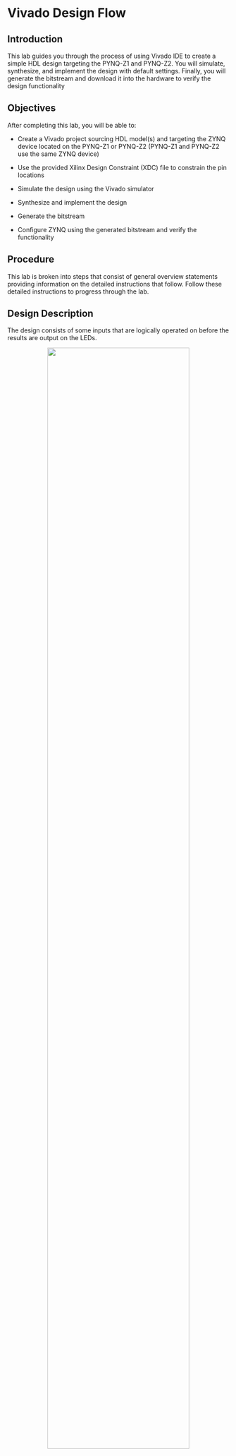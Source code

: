 # Vivado Design Flow

## Introduction

This lab guides you through the process of using Vivado IDE to create a simple HDL design targeting the PYNQ-Z1 and PYNQ-Z2.  You will simulate, synthesize, and implement the design with default settings.  Finally, you will generate the bitstream and download it into the hardware to verify the design functionality

## Objectives 

After completing this lab, you will be able to:

- Create a Vivado project sourcing HDL model(s) and targeting the ZYNQ device located on the PYNQ-Z1 or PYNQ-Z2 (PYNQ-Z1 and PYNQ-Z2 use the same ZYNQ device)

- Use the provided Xilinx Design Constraint (XDC) file to constrain the pin locations
- Simulate the design using the Vivado simulator
- Synthesize and implement the design 
- Generate the bitstream
- Configure ZYNQ using the generated bitstream and verify the functionality

## Procedure 

This lab is broken into steps that consist of general overview statements providing information on the detailed instructions that follow. Follow these detailed instructions to progress through the lab.

## Design Description

The design consists of some inputs that are logically operated on before the results are output on the LEDs. 

<p align="center">
<img src ="./images/lab1/Fig1.png" width="80%" height="80%"/>
</p>
<p align = "center">
<i>General Flow</i>
</p>


## General Flow

<p align="center">
<img src ="./images/lab1/Fig2.png" width="80%" height="80%"/>
</p>
<p align = "center">
<i>General Flow</i>
</p>



## Steps

## Create a Vivado Project using IDE                                                   

### Launch Vivado and create an empty project targeting the PYNQ-Z1 or PYNQ-Z2 board, selecting Verilog as a target language. Use the provided lab1.v and lab1_zynq.xdc files from the *2018_2_zynq_sources\lab1* directory.

1. Open Vivado by selecting **Start > All Programs >** **Xilinx Design Tools > Vivado 2018.2 > Vivado 2018.2**
2. Click **Create New Project** to start the wizard. You will see *Create A New Vivado Project* dialog box. Click **Next**.
3. Click the Browse button of the *Project location* field of the **New Project** form, browse to **C:\xup\fpga_flow\2018_2_zynq_labs**, and click **Select**.
4. Enter **lab1** in the *Project name* field.  Make sure that the *Create Project Subdirectory* box is checked.  Click **Next**.

   <p align="center">
<img src ="./images/lab1/Fig3.png" width="100%" height="100%"/>
</p>
<p align = "center">
<i>Project Name and Location entry</i>
</p>

5. Select **RTL Project** option in the *Project Type* form, and click **Next**.

6. Using the drop-down buttons, select **Verilog** as the *Target Language* and *Simulator Language* in the *Add Sources* form.

   <p align="center">
<img src ="./images/lab1/Fig4.png" width="100%" height="100%"/>
</p>
<p align = "center">
<i>Selecting Target and Simulator language</i>
</p>	

7. Click on the **Blue Plus** button, then **Add Files…** and browse to the **C:\xup\fpga_flow\2018_2_zynq_sources\lab1** directory, select *lab1.v,* click **OK**.

   <p align="center">
   <img src ="./images/lab1/Fig5.png" width="100%" height="100%"/>
   </p>
   <p align = "center">
   </p>

   If it is not already checked, check **Copy sources into project**

8. Click **Next** to get to the *Add Constraints* form.

9. Click on the **Blue Plus** button, then **Add Files…** and browse to the **C:\xup\fpga_flow\2018_2_zynq_sources\lab1** directory (if necessary), select *lab1_zynq.xdc* and click **OK** (if necessary), and then click **Next.**

   This Xilinx Design Constraints file assigns the physical IO locations on FPGA to the switches and LEDs located on the board.  This information can be obtained either through the board’s schematic or the board’s user guide. 

10. In the *Default Part* form, use the **Parts** option and various drop-down fields of the **Filter** section. Select the **XC7Z020clg400-1**. ​		

    <p align="center">
    <img src ="./images/lab1/Fig6.png" width="100%" height="100%"/>
    </p>
    <p align = "center">
    <i>Part Selection for the PYNQ</i>
    </p>

    You may also select the **Boards** option, select www.digilentinc.com for the PYNQ-Z1 board, tul.com.tw for the PYNQ-Z2 board under the Vendor filter and select the appropriate board. Notice that PYNQ-Z1 and PYNQ-Z1 may not be listed as they are not in the tools database. If not listed then you can download the board files for the desired boards either from Digilent PYNQ-Z1 webpage or TUL PYNQ-Z2 webpage. Click **Next**.

11.  Click **Finish** to create the Vivado project.  

Use the Windows Explorer and look at the **C:\xup\fpga_flow\2018_2_zynq_labs\lab1** directory.  You will find that the lab1.cache and lab1.srcs directories and the lab1.xpr (Vivado) project file have been created. The lab1.cache directory is a place holder for the Vivado program database. Two directories, constrs_1 and sources_1, are created under the lab1.srcs directory; deep down under them, the copied lab1_<board>.xdc (constraint) and lab1.v (source) files respectively are placed.

   <p align="center">
<img src ="./images/lab1/Fig7.png" width="50%" height="50%"/>
</p>
<p align = "center">
<i>Generated directory structure</i>
</p>


### Open the lab1.v source and analyze the content.

1. In the *Sources* pane, double-click the **lab1.v** entry to open the file in text mode.

   <p align="center">
<img src ="./images/lab1/Fig8.png" width="80%" height="80%"/>
</p>
<p align = "center">
<i>Opening the source file</i>
</p>

2. Notice in the Verilog code that the first line defines the timescale directive for the simulator. Lines 2-4 are comment lines describing the module name and the purpose of the module.

3. Line 7 defines the beginning (marked with keyword **module**) and Line 17 defines the end of the module (marked with keyword **endmodule**).

4. Lines 8-9 defines the input and output ports whereas lines 12-15 defines the actual functionality.

### Open the lab1_zynq.xdc source and analyze the content.

1. In the *Sources* pane, expand the *Constraints* folder and double-click the **lab1_zynq.xdc** entry to open the file in text mode. 

   <p align="center">
   <img src ="./images/lab1/Fig9.png" width="80%" height="80%"/>
   </p>
   <p align = "center">
   <i>Opening the constraint file</i>
   </p>

2.  Lines 5-8 define the pin locations for the input buttons and lines 13-16 define pin locations for output LEDS.

### Perform RTL analysis on the source file.

Expand the *Open Elaborated Design* entry under the *RTL Analysis* tasks of the *Flow Navigator* pane and click on **Schematic**.

The model (design) will be elaborated and a logic view of the design is displayed.

<p align="center">
<img src ="./images/lab1/Fig10.png" width="60%" height="60%"/>
</p>
<p align = "center">
<i>A logic view of the design</i>
</p>


## Simulate the Design using the Vivado Simulator

### Add the lab1_tb.v testbench file.

1. Click **Add Sources** under the *Project Manager* tasks of the *Flow Navigator* pane.

   <p align="center">
   <img src ="./images/lab1/Fig11.png" width="40%" height="40%"/>
   </p>
   <p align = "center">
   <i>Add Sources</i>
   </p>

2.  Select the *Add or Create Simulation Sources* option and click **Next**.

   <p align="center">
   <img src ="./images/lab1/Fig12.png" width="80%" height="80%"/>
   </p>
   <p align = "center">
   <i>Selecting Simulation Sources option</i>
   </p>

3. In the *Add Sources Files* form, click the **Blue Plus** button and then **Add Files…**.

4. Browse to the **C:\xup\fpga_flow\2018_2_zynq_sources\lab1** folder and select *lab1_tb.v* and click **OK**.

5. Click **Finish**.

6. Select the *Sources* tab and expand the *Simulation Sources* group.

   The lab1_tb.v file is added under the *Simulation Sources* group, and **lab1.v** is automatically placed in its hierarchy as a dut (device under test) instance.

   <p align="center">
   <img src ="./images/lab1/Fig13.png" width="80%" height="80%"/>
   </p>
   <p align = "center">
   <i>Simulation Sources hierarchy</i>
   </p>

7. Using the Windows Explorer, verify that the **sim_1** directory is created at the same level as constrs_1 and sources_1 directories under the lab1.srcs directory, and that a copy of lab1_tb.v is placed under **lab1.srcs > sim_1 > imports > lab1**. 

8. Double-click on the **lab1_tb** in the *Sources* pane to view its contents.

   <p align="center">
   <img src ="./images/lab1/Fig14.png" width="80%" height="80%"/>
   </p>
   <p align = "center">
   <i>The self-checking test bench</i>
   </p>

   The test bench defines the simulation step size and the resolution in line 1. The test bench module 		definition begins on line 5.  Line 15 instantiates the DUT (device/module under test). Lines 17 through 25 define the same module functionality for the expected value computation.  Lines 27 through 38 define the stimuli generation, and compare the expected output with what the DUT provides.  Line 40 ends the test bench.  The **$display** task will print the message in the simulator console window when the simulation is run.

### Simulate the design for 200 ns using the Vivado simulator.

1. Select **Settings** under the *Project Manager* tasks of the *Flow Navigator* pane.

   A **Settings** form will appear showing the **Simulation** properties form.

2. Select the **Simulation** tab, and set the **Simulation Run Time** value to 200 ns and click **OK**.

   <p align="center">
   <img src ="./images/lab1/Fig15.png" width="80%" height="80%"/>
   </p>
   <p align = "center">
   <i>Setting simulation run time</i>
   </p>

3. Click on **Simulation > Run Simulation > Run Behavioral Simulation** under the *Project Manager* tasks of the *Flow Navigator* pane.

   The testbench and source files will be compiled and the Vivado simulator will be run (assuming no errors). You will see a simulator output like the one shown below.

   <p align="center">
   <img src ="./images/lab1/Fig16.png" width="80%" height="80%"/>
   </p>
   <p align = "center">
   <i>Simulator output</i>
   </p>

   You will see four main views: (i) *Scopes,* where the testbench hierarchy as well as glbl instances are displayed, (ii) *Objects,* where top-level signals are displayed, (iii) the waveform window, and (iv) *Tcl Console* where the simulation activities are displayed.  Notice that since the testbench used is self-checking, the results are displayed as the simulation is run.

   Notice that the **lab1.sim** directory is created under the **lab1** directory, along with several lower-level directories. 

   <p align="center">
   <img src ="./images/lab1/Fig17.png" width="60%" height="60%"/>
   </p>
   <p align = "center">
   <i>Directory structure after running behavioral simulation</i>
   </p>


   You will see several buttons next to the waveform window which can be used for the specific purpose as listed in the table below.

 <p align="center">
<img src ="./images/lab1/Fig18.png" width="80%" height="80%"/>
</p>
<p align = "center">
<i>Various buttons available to view the waveform</i>
</p>

4. Click on the *Zoom Fit* button (![](C:\xup\fpga_flow\2018.2_github\images\lab1\Fig19.png)) to see the entire waveform.

   Notice that the output changes when the input changes.

   You can also float the simulation waveform window by clicking on the Float button (![](.\images\lab1\Fig20.png)) on the upper right hand side of the view. This will allow you to have a wider window to view the simulation waveforms. To reintegrate the floating window back into the GUI, simply click on the Dock Window button (![](.\images\lab1\Fig21.png)).

### Change display format if desired.

Select **i[31:0]** in the waveform window, right-click, select *Radix*, and then select *Unsigned Decimal* to view the for-loop index in *integer* form. Similarly, change the radix of **btn[3:0]** to *Hexadecimal*. Leave the **leds[3:0]** and **e_led[3:0]** radix to *binary* as we want to see each output bit.

### Add more signals to monitor the lower-level signals and continue to run the simulation for 500 ns.

1. Expand the **lab1_tb** instance, if necessary, in the *Scopes* window and select the **dut** instance.

   The btn[3:0] and led[3:0] signals will be displayed in the *Objects* window.

<p align="center">
<img src ="./images/lab1/Fig22.png" width="80%" height="80%"/>
</p>
<p align = "center">
<i>Selecting lower-level signals</i>
</p>

2. Select **btn[3:0]** and **led[3:0]** and drag them into the waveform window to monitor those lower-level signals.

3. On the simulator tool buttons ribbon bar![](.\images\lab1\Fig23.png), type 500 over in the simulation run time field,  click on the drop-down button of the units field and select ns since we want to run for 500 ns (total of 700 ns), and click on the (  ![](.\images\lab1\Fig25.png) ) button. The simulation will run for an additional 500 ns.     
4. Click on the *Zoom Fit* button and observe the output.

<p align="center">
<img src ="./images/lab1/Fig26.png" width="80%" height="80%"/>
</p>
<p align = "center">
<i>Running simulation for additional 500 ns</i>
</p>

Observe the Tcl Console window and see the output is being displayed as the testbench uses the $display task.

<p align="center">
<img src ="./images/lab1/Fig28.png" width="80%" height="80%"/>
</p>
<p align = "center">
<i>Tcl Console output after running the simulation for additional 500 ns</i>
</p>

5. Close the simulator by selecting **File > Close Simulation**. 

6. Click **OK** and then click **Discard** to close it without saving the waveform.

## Synthesize the Design

## Synthesize the design with the Vivado synthesis tool and analyze the Project Summary output. 

1. Click on **Run Synthesis** under the *SYNTHESIS* tasks of the *Flow Navigator* pane.

   The synthesis process will be run on the lab1.v file (and all its hierarchical files if they exist).  When the process is completed a *Synthesis Completed* dialog box with three options will be displayed.

2. Select the *Open Synthesized Design* option and click **OK** as we want to look at the synthesis output before progressing to the implementation stage.

   Click **Yes** to close the elaborated design if the dialog box is displayed.

3. Select the **Project Summary** tab and understand the various windows.

   If you don’t see the Project Summary tab then select **Window > Project Summary** or click the **Project Summary** icon![](C:\xup\fpga_flow\2018.2_github\images\lab1\Fig29.png).

   <p align="center">
   <img src ="./images/lab1/Fig30.png" width="100%" height="100%"/>
   </p>
   <p align = "center">
   <i>Project Summary view </i>
   </p>


   Click on the various links to see what information they provide and which allows you to change the synthesis settings.

4. Click on the **Table** tab in the **Project Summary** tab.

   Notice that there are an estimated 3 LUTs and 8 IOs (4 input and 4 output) that are used.

   <p align="center">
<img src ="./images/lab1/Fig31.png" width="80%" height="80%"/>
</p>
<p align = "center">
<i>Resource utilization estimation summary</i>
</p>

5. In The *Flow Navigator*, under *Synthesis* (expand *Open* *Synthesized Design* if necessary), click on **Schematic** to view the synthesized design in a schematic view.

   <p align="center">
   <img src ="./images/lab1/Fig32.png" width="80%" height="80%"/>
   </p>
   <p align = "center">
   <i>Synthesized design’s schematic view</i>
   </p>

   Notice that IBUFs and OBUFs are automatically instantiated (added) to the design as the input and output are buffered.  The logical gates are implemented in LUTs (1 input is listed as LUT1, 2 input is listed as LUT2, and 3 input is listed as LUT3).  Four gates in RTL analysis output are mapped onto four LUTs in the synthesized output.

   Using Windows Explorer, verify that **lab1.runs** directory is created under **lab1**.  Under the **runs** directory, **synth_1** directory is created which holds several files related to synthesis.

   <p align="center">
<img src ="./images/lab1/Fig33.png" width="40%" height="40%"/>
</p>
<p align = "center">
<i>Directory structure after synthesizing the design</i>
</p>

## Implement the Design

### Implement the design with the Vivado Implementation Defaults settings and analyze the Project Summary output.    

1. Click on **Run Implementation** under the *Implementation* tasks of the *Flow Navigator* pane.

The implementation process will be run on the synthesized design.  When the process is completed an *Implementation Completed* dialog box with three options will be displayed.

2. Select **Open implemented design** and click **OK** as we want to look at the implemented design in a Device view tab.

3. Click **Yes,** if prompted, to close the synthesized design.  The implemented design will be opened. 
4. In the *Netlist* pane, select one of the nets (e.g. led_OBUF[3]) and notice that the net displayed in the X1Y2 clock region in the Device view tab (you may have to zoom in to see it).

5. If it is not selected, click the *Routing Resources* icon ![](C:\xup\fpga_flow\2018.2_github\images\lab1\Fig34.png) to show routing resources. 

   <p align="center">
<img src ="./images/lab1/Fig35.png" width="40%" height="40%"/>
</p>
<p align = "center">
<i>Selecting a net</i>
</p>
   <p align="center">
<img src ="./images/lab1/Fig36.png" width="30%" height="30%"/>
</p>
<p align = "center">
<i>Viewing implemented design</i>
</p>


6. Close the implemented design view by selecting **File > Close Implemented Design**, and select the **Project Summary** tab (you may have to change to the Default Layout view) and observe the results.

   Select the Post-Implementation tab.

   **Notice** that the actual resource utilization is 3 LUTs and 8 IOs.  Also, it indicates that no timing constraints were defined for this design (since the design is combinatorial).

   <p align="center">
   <img src ="./images/lab1/Fig37.png" width="100%" height="100%"/>
   </p>
   <p align = "center">
   <i>Implementation results for the PYNQ-Z1 and PYNQ-Z2</i>
   </p>


   Using the Windows Explorer, verify that **impl_1** directory is created at the same level as **synth_1** under the **lab1.runs** directory.  The **impl_1** directory contains several files including the implementation report files.

7. In Vivado, select the **Reports** tab in the bottom panel (if not visible, click *Window* in the menu bar and select **Reports**), and double-click on the *Utilization Report* entry under the *Place Design* section. The report will be displayed in the auxiliary view pane showing resource utilization.  Note that since the design is combinatorial no registers are used.

   <p align="center">
<img src ="./images/lab1/Fig38.png" width="100%" height="100%"/>
</p>
<p align = "center">
<i>Available reports to view</i>
</p>					

## Perform Timing Simulation

### Run a timing simulation.  

1. Select **Run Simulation > Run Post-Implementation Timing Simulation** process under the *Simulation* tasks of the *Flow Navigator* pane.

   The Vivado simulator will be launched using the implemented design and **lab1_tb** as the top-level module.

   Using the Windows Explorer, verify that **timing** directory is created under the **lab1.sim > sim_1 > impl** directory.  The **timing** directory contains generated files to run the timing simulation.

2. Click on the **Zoom Fit** button to see the waveform window from 0 to 200 ns.

3. Right-click at 50 ns (where the btns input is set to 0000b) and select **Markers > Add Marker**.  

4. Similarly, right-click and add a marker at around 58.000 ns where the **leds** changes.

5. You can also add a marker by clicking on the Add Marker button ( ![](.\images\lab1\Fig39.png)  ). Click on the **Add Marker** button and left-click at around 60 ns where **e_led** changes.

   <p align="center">
   <img src ="./images/lab1/Fig40.png" width="80%" height="80%"/>
   </p>
   <p align = "center">
   <i>Timing simulation output</i>
   </p>

   Notice that we monitored the expected led output at 10 ns after the input is changed (see the testbench) whereas the actual delay is about 8 to 9.7 ns (depending on the board).

6. Close the simulator by selecting **File > Close Simulation** without saving any changes.

## Generate the Bitstream and Verify Functionality

### Connect the board and power it ON. Generate the bitstream, open a hardware session, and program the FPGA.  

1. Make sure that the Micro-USB cable is connected to the JTAG PROG connector next to the ETHERNET connector for the PYNQ-Z1. The PYNQ-Z2 JTAG PROG connector is located next to the power supply switch).

2. The PYNQ-Z1 and PYNQ-Z2 can be powered through USB power via the JTAG PROG.

   Make sure that the board is set to use USB power.

<p align="center">
<img src ="./images/lab1/Fig41.png" width="80%" height="80%"/>
</p>
<p align = "center">
<i>Board connection for the PYNQ-Z1</i>
</p>

<p align="center">
<img src ="./images/lab1/Fig42.png" width="80%" height="80%"/>
</p>
<p align = "center">
<i>Board connection for the PYNQ-Z2</i>
</p>

3. Power **ON** the board.

4. Click on the **Generate Bitstream** entry under the *PROGRAM AND DEBUG* tasks of the *Flow Navigator* pane.

   The bitstream generation process will be run on the implemented design.  When the process is completed a *Bitstream Generation* *Completed* dialog box with three options will be displayed.  

   <p align="center">
   <img src ="./images/lab1/Fig43.png" width="60%" height="60%"/>
   </p>
   <p align = "center">
   <i>Bitstream generation</i>
   </p>

   This process will have generated a **lab1.bit** file under **impl_1** directory in the **lab1.runs** directory.

5. Select the *Open Hardware Manager* option and click **OK**.

   The Hardware Manager window will open indicating “unconnected” status.

6. Click on the **Open target** link.

<p align="center">
<img src ="./images/lab1/Fig44.png" width="60%" height="60%"/>
</p>
<p align = "center">
<i>Opening new hardware target</i>
</p>

7. From the dropdown menu, click **Auto Connect.**

   The Hardware Session status changes from Unconnected to the server name and the device is highlighted. Also notice that the Status indicates that it is not programmed.

   <p align="center">
   <img src ="./images/lab1/Fig45.png" width="60%" height="60%"/>
   </p>
   <p align = "center">
   <i>Opened hardware session</i>
   </p>

   Select the device and verify that the lab1.bit is selected as the programming file in the General tab.

   <p align="center">
<img src ="./images/lab1/Fig46.png" width="60%" height="60%"/>
</p>
<p align = "center">
<i>Programming file</i>
</p>

8. Click on the *Program device* link in the green information bar to program the target FPGA device. Another way is to right click on the device and select *Program Device.*

<p align="center">
<img src ="./images/lab1/Fig47.png" width="60%" height="60%"/>
</p>
<p align = "center">
<i>Selecting to program the FPGA</i>
</p>

9. Click **Program** to program the FPGA.

   The DONE light will light when the device is programmed. You may see some other LEDs lit depending on switch positions.

10. Verify the functionality by flipping switches and observing the output on the LEDs (Refer to the earlier logic diagram).

11. When satisfied, power **OFF** the board.

12. Close the hardware session by selecting **File > Close Hardware Manager.** 

13. Click **OK** to close the session.

14. Close the **Vivado** program by selecting **File > Exit** and click **OK**.

## Conclusion 

The Vivado software tool can be used to perform a complete HDL based design flow.  The project was created using the supplied source files (HDL model and user constraint file). A behavioral simulation using the provided testbench was done to verify the model functionality. The model was then synthesized, implemented, and a bitstream was generated.  The timing simulation was run on the implemented design using the same testbench. The functionality was verified in hardware using the generated bitstream.  
